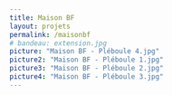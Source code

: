 ```yaml
---
title: Maison BF
layout: projets
permalink: /maisonbf
# bandeau: extension.jpg
picture: "Maison BF - Pléboule 4.jpg"
picture2: "Maison BF - Pléboule 1.jpg"
picture3: "Maison BF - Pléboule 2.jpg"
picture4: "Maison BF - Pléboule 3.jpg"
---
```





<!-- Année: 2021

Type de prestation:

Client: M


Delectus voluptatum distinctio quos eius excepturi sunt pariatur, aut, doloribus officia ea molestias beatae laudantium, quam odio ipsum veritatis est maiores velit quasi blanditiis et natus accusamus itaque.

Lorem ipsum dolor sit amet consectetur adipisicing elit. Vitae placeat, unde sequi quas ipsum illo? Commodi accusantium, sit eveniet? Maiores tempora corporis ea nostrum magnam similique optio autem, dolor incidunt? -->



